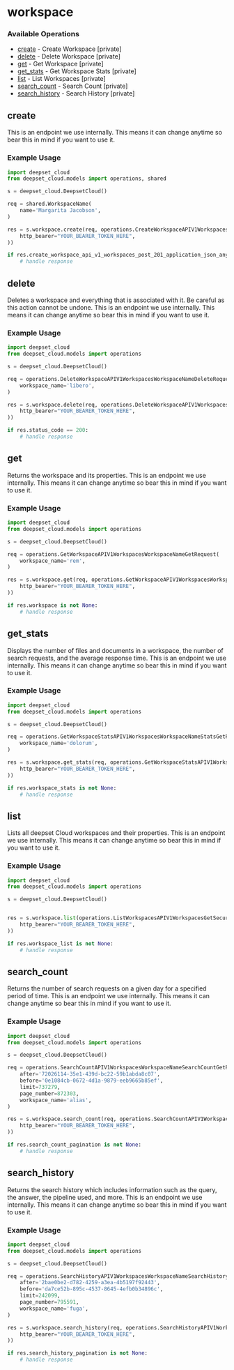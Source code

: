 # workspace

### Available Operations

* [create](#create) - Create Workspace [private]
* [delete](#delete) - Delete Workspace [private]
* [get](#get) - Get Workspace [private]
* [get_stats](#get_stats) - Get Workspace Stats [private]
* [list](#list) - List Workspaces [private]
* [search_count](#search_count) - Search Count [private]
* [search_history](#search_history) - Search History [private]

## create

This is an endpoint we use internally. This means it can change anytime so bear this in mind if you want to use it.

### Example Usage

```python
import deepset_cloud
from deepset_cloud.models import operations, shared

s = deepset_cloud.DeepsetCloud()

req = shared.WorkspaceName(
    name='Margarita Jacobson',
)

res = s.workspace.create(req, operations.CreateWorkspaceAPIV1WorkspacesPostSecurity(
    http_bearer="YOUR_BEARER_TOKEN_HERE",
))

if res.create_workspace_api_v1_workspaces_post_201_application_json_any is not None:
    # handle response
```

## delete

Deletes a workspace and everything that is associated with it. Be careful as this action cannot be undone. This is an endpoint we use internally. This means it can change anytime so bear this in mind if you want to use it.

### Example Usage

```python
import deepset_cloud
from deepset_cloud.models import operations

s = deepset_cloud.DeepsetCloud()

req = operations.DeleteWorkspaceAPIV1WorkspacesWorkspaceNameDeleteRequest(
    workspace_name='libero',
)

res = s.workspace.delete(req, operations.DeleteWorkspaceAPIV1WorkspacesWorkspaceNameDeleteSecurity(
    http_bearer="YOUR_BEARER_TOKEN_HERE",
))

if res.status_code == 200:
    # handle response
```

## get

Returns the workspace and its properties. This is an endpoint we use internally. This means it can change anytime so bear this in mind if you want to use it.

### Example Usage

```python
import deepset_cloud
from deepset_cloud.models import operations

s = deepset_cloud.DeepsetCloud()

req = operations.GetWorkspaceAPIV1WorkspacesWorkspaceNameGetRequest(
    workspace_name='rem',
)

res = s.workspace.get(req, operations.GetWorkspaceAPIV1WorkspacesWorkspaceNameGetSecurity(
    http_bearer="YOUR_BEARER_TOKEN_HERE",
))

if res.workspace is not None:
    # handle response
```

## get_stats

Displays the number of files and documents in a workspace, the number of search requests, and the average response time. This is an endpoint we use internally. This means it can change anytime so bear this in mind if you want to use it.

### Example Usage

```python
import deepset_cloud
from deepset_cloud.models import operations

s = deepset_cloud.DeepsetCloud()

req = operations.GetWorkspaceStatsAPIV1WorkspacesWorkspaceNameStatsGetRequest(
    workspace_name='dolorum',
)

res = s.workspace.get_stats(req, operations.GetWorkspaceStatsAPIV1WorkspacesWorkspaceNameStatsGetSecurity(
    http_bearer="YOUR_BEARER_TOKEN_HERE",
))

if res.workspace_stats is not None:
    # handle response
```

## list

Lists all deepset Cloud workspaces and their properties. This is an endpoint we use internally. This means it can change anytime so bear this in mind if you want to use it.

### Example Usage

```python
import deepset_cloud
from deepset_cloud.models import operations

s = deepset_cloud.DeepsetCloud()


res = s.workspace.list(operations.ListWorkspacesAPIV1WorkspacesGetSecurity(
    http_bearer="YOUR_BEARER_TOKEN_HERE",
))

if res.workspace_list is not None:
    # handle response
```

## search_count

Returns the number of search requests on a given day for a specified period of time. This is an endpoint we use internally. This means it can change anytime so bear this in mind if you want to use it.

### Example Usage

```python
import deepset_cloud
from deepset_cloud.models import operations

s = deepset_cloud.DeepsetCloud()

req = operations.SearchCountAPIV1WorkspacesWorkspaceNameSearchCountGetRequest(
    after='72026114-35e1-439d-bc22-59b1abda8c07',
    before='0e1084cb-0672-4d1a-9879-eeb9665b85ef',
    limit=737279,
    page_number=872303,
    workspace_name='alias',
)

res = s.workspace.search_count(req, operations.SearchCountAPIV1WorkspacesWorkspaceNameSearchCountGetSecurity(
    http_bearer="YOUR_BEARER_TOKEN_HERE",
))

if res.search_count_pagination is not None:
    # handle response
```

## search_history

Returns the search history which includes information such as the query, the answer, the pipeline used, and more. This is an endpoint we use internally. This means it can change anytime so bear this in mind if you want to use it.

### Example Usage

```python
import deepset_cloud
from deepset_cloud.models import operations

s = deepset_cloud.DeepsetCloud()

req = operations.SearchHistoryAPIV1WorkspacesWorkspaceNameSearchHistoryGetRequest(
    after='2bae0be2-d782-4259-a3ea-4b5197f92443',
    before='da7ce52b-895c-4537-8645-4efb0b34896c',
    limit=242099,
    page_number=795591,
    workspace_name='fuga',
)

res = s.workspace.search_history(req, operations.SearchHistoryAPIV1WorkspacesWorkspaceNameSearchHistoryGetSecurity(
    http_bearer="YOUR_BEARER_TOKEN_HERE",
))

if res.search_history_pagination is not None:
    # handle response
```
